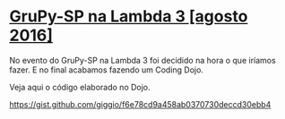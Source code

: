 # [GruPy-SP na Lambda 3 [agosto 2016]](https://www.meetup.com/pt-BR/Grupy-SP/events/233145692/)

No evento do GruPy-SP na Lambda 3 foi decidido na hora o que iríamos fazer. E no final acabamos fazendo um Coding Dojo.

Veja aqui o código elaborado no Dojo.

https://gist.github.com/giggio/f6e78cd9a458ab0370730deccd30ebb4